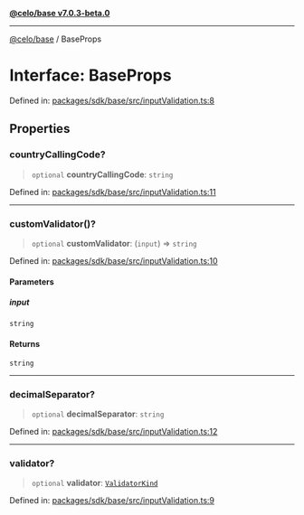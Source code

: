 [**@celo/base v7.0.3-beta.0**](../README.md)

***

[@celo/base](../README.md) / BaseProps

# Interface: BaseProps

Defined in: [packages/sdk/base/src/inputValidation.ts:8](https://github.com/celo-org/developer-tooling/blob/master/packages/sdk/base/src/inputValidation.ts#L8)

## Properties

### countryCallingCode?

> `optional` **countryCallingCode**: `string`

Defined in: [packages/sdk/base/src/inputValidation.ts:11](https://github.com/celo-org/developer-tooling/blob/master/packages/sdk/base/src/inputValidation.ts#L11)

***

### customValidator()?

> `optional` **customValidator**: (`input`) => `string`

Defined in: [packages/sdk/base/src/inputValidation.ts:10](https://github.com/celo-org/developer-tooling/blob/master/packages/sdk/base/src/inputValidation.ts#L10)

#### Parameters

##### input

`string`

#### Returns

`string`

***

### decimalSeparator?

> `optional` **decimalSeparator**: `string`

Defined in: [packages/sdk/base/src/inputValidation.ts:12](https://github.com/celo-org/developer-tooling/blob/master/packages/sdk/base/src/inputValidation.ts#L12)

***

### validator?

> `optional` **validator**: [`ValidatorKind`](../enumerations/ValidatorKind.md)

Defined in: [packages/sdk/base/src/inputValidation.ts:9](https://github.com/celo-org/developer-tooling/blob/master/packages/sdk/base/src/inputValidation.ts#L9)
